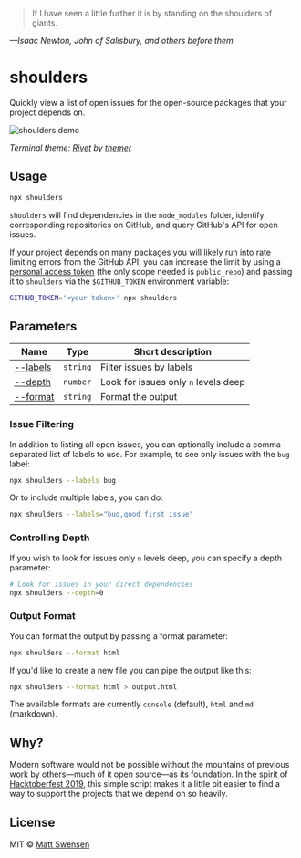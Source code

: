 > If I have seen a little further it is by standing on the shoulders of giants.

_—Isaac Newton, John of Salisbury, and others before them_

# shoulders

Quickly view a list of open issues for the open-source packages that your project depends on.

![shoulders demo](https://cdn.jsdelivr.net/gh/mjswensen/shoulders@500d434533d0bc296ba12e12cfa819c964b5bcd9/assets/demo.gif)

_Terminal theme: [Rivet](https://themer.dev/?colors.dark.shade0=%230A0216&colors.dark.shade7=%23FAF9FC&colors.dark.accent0=%23F54456&colors.dark.accent1=%23FC7022&colors.dark.accent2=%23D6CD00&colors.dark.accent3=%2391E827&colors.dark.accent4=%2300C580&colors.dark.accent5=%23305DFB&colors.dark.accent6=%237635DE&colors.dark.accent7=%23F98FD1&colors.light.shade0=%23FFFFFF&colors.light.shade7=%230A0216&colors.light.accent0=%23B20718&colors.light.accent1=%23D55913&colors.light.accent2=%23938C00&colors.light.accent3=%234BAD00&colors.light.accent4=%233F9373&colors.light.accent5=%230029BB&colors.light.accent6=%234300AC&colors.light.accent7=%23A63F80&activeColorSet=dark&calculateIntermediaryShades.dark=true&calculateIntermediaryShades.light=true) by [themer](https://github.com/mjswensen/themer)_

## Usage

```sh
npx shoulders
```

`shoulders` will find dependencies in the `node_modules` folder, identify corresponding repositories on GitHub, and query GitHub's API for open issues.

If your project depends on many packages you will likely run into rate limiting errors from the GitHub API; you can increase the limit by using a [personal access token](https://github.com/settings/tokens/new) (the only scope needed is `public_repo`) and passing it to `shoulders` via the `$GITHUB_TOKEN` environment variable:

```sh
GITHUB_TOKEN='<your token>' npx shoulders
```

## Parameters

| Name                          | Type     | Short description                    |
| ----------------------------- | -------- | ------------------------------------ |
| [--labels](#issue-filtering)  | `string` | Filter issues by labels              |
| [--depth](#controlling-depth) | `number` | Look for issues only `n` levels deep |
| [--format](#output-format)    | `string` | Format the output                    |

### Issue Filtering

In addition to listing all open issues, you can optionally include
a comma-separated list of labels to use. For example, to see only
issues with the `bug` label:

```sh
npx shoulders --labels bug
```

Or to include multiple labels, you can do:

```sh
npx shoulders --labels="bug,good first issue"
```

### Controlling Depth

If you wish to look for issues only `n` levels deep, you can specify
a depth parameter:

```sh
# Look for issues in your direct dependencies
npx shoulders --depth=0
```

### Output Format

You can format the output by passing a format parameter:

```sh
npx shoulders --format html
```

If you'd like to create a new file you can pipe the output like this:

```sh
npx shoulders --format html > output.html
```

The available formats are currently `console` (default), `html` and `md` (markdown).

## Why?

Modern software would not be possible without the mountains of previous work by others—much of it open source—as its foundation. In the spirit of [Hacktoberfest 2019](https://hacktoberfest.digitalocean.com), this simple script makes it a little bit easier to find a way to support the projects that we depend on so heavily.

## License

MIT &copy; [Matt Swensen](https://mjswensen.com)
